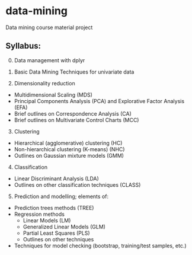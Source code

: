 data-mining
===========

Data mining course material project

## Syllabus:

0. Data management with dplyr

1. Basic Data Mining Techniques for univariate data

2. Dimensionality reduction
  - Multidimensional Scaling (MDS)
  - Principal Components Analysis (PCA) and Explorative Factor Analysis (EFA)
  - Brief outlines on Correspondence Analysis (CA)
  - Brief outlines on Multivariate Control Charts (MCC)

3. Clustering
  - Hierarchical (agglomerative) clustering (HC)
  - Non-hierarchical clustering (K-means) (NHC)
  - Outlines on Gaussian mixture models (GMM)
  
4. Classification
  - Linear Discriminant Analysis (LDA)
  - Outlines on other classification techniques (CLASS)
  
5. Prediction and modelling; elements of:
  - Prediction trees methods (TREE)
  - Regression methods
    * Linear Models (LM)
    * Generalized Linear Models (GLM)
    * Partial Least Squares (PLS)
    * Outlines on other techniques
  - Techniques for model checking (bootstrap, training/test samples, etc.)
